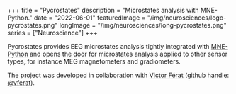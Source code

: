 +++
title = "Pycrostates"
description = "Microstates analysis with MNE-Python."
date = "2022-06-01"
featuredImage = "/img/neurosciences/logo-pycrostates.png"
longImage = "/img/neurosciences/long-pycrostates.png"
series = ["Neuroscience"]
+++

Pycrostates provides EEG microstates analysis tightly integrated with
[MNE-Python](https://mne.tools) and opens the door for microstates analysis applied to
other sensor types, for instance MEG magnetometers and gradiometers.

The project was developed in collaboration with
[Victor Férat](https://vferat.github.io/)
(github handle: [@vferat](https://github.com/vferat)).
